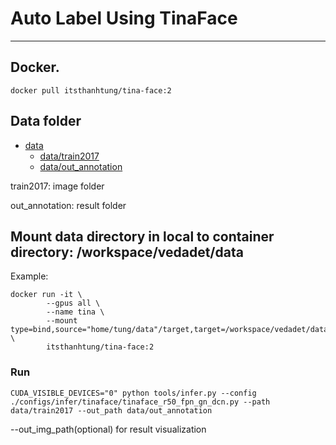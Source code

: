 # Auto Label Using TinaFace


------------
## Docker.
```shell
docker pull itsthanhtung/tina-face:2
```
## Data folder
* [data](./data)
   * [data/train2017](./data/train2017)
   * [data/out_annotation](./data/out_annotation)

train2017: image folder

out_annotation: result folder

   
## Mount data directory in local to container directory: /workspace/vedadet/data

Example: 
```shell
docker run -it \
		--gpus all \
		--name tina \
		--mount type=bind,source="home/tung/data"/target,target=/workspace/vedadet/data \
  		itsthanhtung/tina-face:2
```	

### Run
```shell
CUDA_VISIBLE_DEVICES="0" python tools/infer.py --config ./configs/infer/tinaface/tinaface_r50_fpn_gn_dcn.py --path data/train2017 --out_path data/out_annotation
```

--out_img_path(optional) for result visualization

